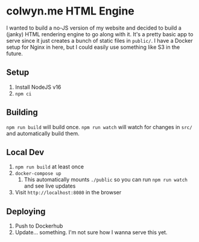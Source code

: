 # colwyn.me HTML Engine

I wanted to build a no-JS version of my website and decided to build a (janky) HTML rendering engine to go along with
it. It's a pretty basic app to serve since it just creates a bunch of static files in `public/`. I have a Docker setup
for Nginx in here, but I could easily use something like S3 in the future.

## Setup

1. Install NodeJS v16
2. `npm ci`

## Building

`npm run build` will build once. `npm run watch` will watch for changes in `src/` and automatically build them.

## Local Dev

1. `npm run build` at least once
2. `docker-compose up`
   1. This automatically mounts `./public` so you can run `npm run watch` and see live updates
3. Visit `http://localhost:8080` in the browser

## Deploying

1. Push to Dockerhub
2. Update... something. I'm not sure how I wanna serve this yet.
